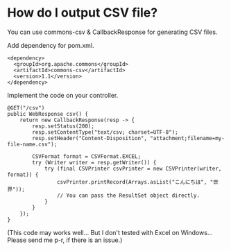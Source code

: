 # How do I output CSV file?

You can use commons-csv & CallbackResponse for generating CSV files.

Add dependency for pom.xml.

    <dependency>
      <groupId>org.apache.commons</groupId>
      <artifactId>commons-csv</artifactId>
      <version>1.1</version>
    </dependency>

Implement the code on your controller.

    @GET("/csv")
    public WebResponse csv() {
        return new CallbackResponse(resp -> {
            resp.setStatus(200);
            resp.setContentType("text/csv; charset=UTF-8");
            resp.setHeader("Content-Disposition", "attachment;filename=my-file-name.csv");

            CSVFormat format = CSVFormat.EXCEL;
            try (Writer writer = resp.getWriter()) {
                try (final CSVPrinter csvPrinter = new CSVPrinter(writer, format)) {
                    csvPrinter.printRecord(Arrays.asList("こんにちは", "世界"));
                    // You can pass the ResultSet object directly.
                }
            }
        });
    }

(This code may works well... But I don't tested with Excel on Windows... Please send me p-r, if there is an issue.)

